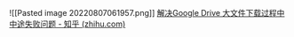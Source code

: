 ![[Pasted image 20220807061957.png]]
[解决Google Drive 大文件下载过程中中途失败问题 - 知乎 (zhihu.com)](https://zhuanlan.zhihu.com/p/133973574)